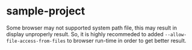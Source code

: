 # sample-project
Some browser may not supported system path file, this may result in display unproperly result. So, it is highly recommeded to added `--allow-file-access-from-files` to browser run-time in order to get better result.
